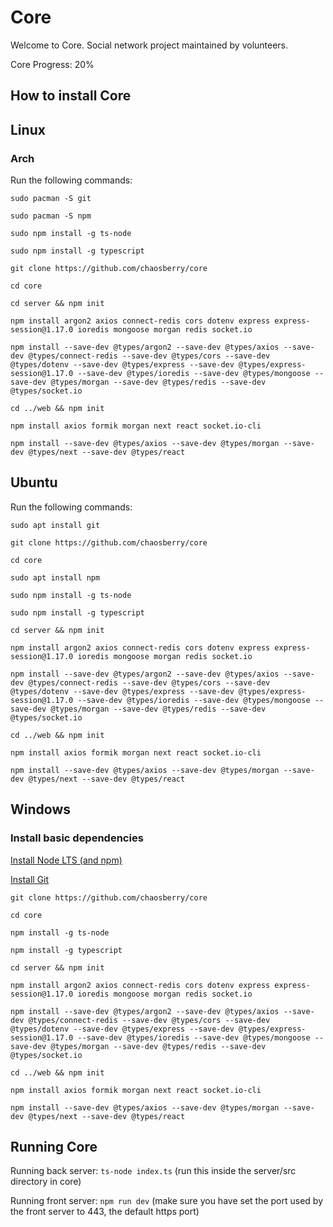 # Core

Welcome to Core. Social network project maintained by volunteers.

Core Progress: 20%

## How to install Core

## Linux

### Arch

Run the following commands:

`sudo pacman -S git`

`sudo pacman -S npm`

`sudo npm install -g ts-node`

`sudo npm install -g typescript`

`git clone https://github.com/chaosberry/core`

`cd core`

`cd server && npm init`

`npm install argon2 axios connect-redis cors dotenv express express-session@1.17.0 ioredis mongoose morgan redis socket.io`

`npm install --save-dev @types/argon2 --save-dev @types/axios --save-dev @types/connect-redis --save-dev @types/cors --save-dev @types/dotenv --save-dev @types/express --save-dev @types/express-session@1.17.0 --save-dev @types/ioredis --save-dev @types/mongoose --save-dev @types/morgan --save-dev @types/redis --save-dev @types/socket.io`

`cd ../web && npm init`

`npm install axios formik morgan next react socket.io-cli`

`npm install --save-dev @types/axios --save-dev @types/morgan --save-dev @types/next --save-dev @types/react`

## Ubuntu

Run the following commands:

`sudo apt install git`

`git clone https://github.com/chaosberry/core`

`cd core`

`sudo apt install npm`

`sudo npm install -g ts-node`

`sudo npm install -g typescript`

`cd server && npm init`

`npm install argon2 axios connect-redis cors dotenv express express-session@1.17.0 ioredis mongoose morgan redis socket.io`

`npm install --save-dev @types/argon2 --save-dev @types/axios --save-dev @types/connect-redis --save-dev @types/cors --save-dev @types/dotenv --save-dev @types/express --save-dev @types/express-session@1.17.0 --save-dev @types/ioredis --save-dev @types/mongoose --save-dev @types/morgan --save-dev @types/redis --save-dev @types/socket.io`

`cd ../web && npm init`

`npm install axios formik morgan next react socket.io-cli`

`npm install --save-dev @types/axios --save-dev @types/morgan --save-dev @types/next --save-dev @types/react`

## Windows

### Install basic dependencies

[Install Node LTS (and npm)](https://nodejs.org/en/)

[Install Git](https://git-scm.com/book/en/v2/Getting-Started-Installing-Git)

`git clone https://github.com/chaosberry/core`

`cd core`

`npm install -g ts-node`

`npm install -g typescript`

`cd server && npm init`

`npm install argon2 axios connect-redis cors dotenv express express-session@1.17.0 ioredis mongoose morgan redis socket.io`

`npm install --save-dev @types/argon2 --save-dev @types/axios --save-dev @types/connect-redis --save-dev @types/cors --save-dev @types/dotenv --save-dev @types/express --save-dev @types/express-session@1.17.0 --save-dev @types/ioredis --save-dev @types/mongoose --save-dev @types/morgan --save-dev @types/redis --save-dev @types/socket.io`

`cd ../web && npm init`

`npm install axios formik morgan next react socket.io-cli`

`npm install --save-dev @types/axios --save-dev @types/morgan --save-dev @types/next --save-dev @types/react`

## Running Core

Running back server: `ts-node index.ts` (run this inside the server/src directory in core)

Running front server: `npm run dev` (make sure you have set the port used by the front server to 443, the default https port)
